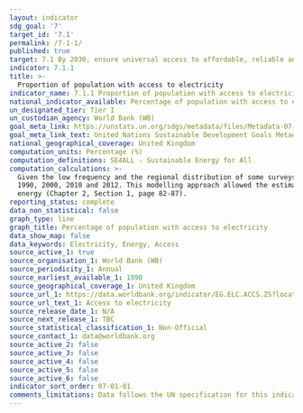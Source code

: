 ```yaml
---
layout: indicator
sdg_goal: '7'
target_id: '7.1'
permalink: /7-1-1/
published: true
target: 7.1 By 2030, ensure universal access to affordable, reliable and modern energy services
indicator: 7.1.1
title: >-
  Proportion of population with access to electricity
indicator_name: 7.1.1 Proportion of population with access to electricity
national_indicator_available: Percentage of population with access to electricity
un_designated_tier: Tier I
un_custodian_agency: World Bank (WB)
goal_meta_link: https://unstats.un.org/sdgs/metadata/files/Metadata-07-01-01.pdf
goal_meta_link_text: United Nations Sustainable Development Goals Metadata (PDF 212 KB)
national_geographical_coverage: United Kingdom
computation_units: Percentage (%)
computation_definitions: SE4ALL - Sustainable Energy for All
computation_calculations: >-
  Given the low frequency and the regional distribution of some surveys, a number of countries have gaps in available data. To develop the historical evolution and starting point of electrification rates, a simple modelling approach was adopted to fill in the missing data points - around
  1990, 2000, 2010 and 2012. This modelling approach allowed the estimation of electrification rates for 212 countries over these time periods. The SE4ALL Global Tracking Framework Report (2013) referenced below provides more details on the suggested methodology for tracking access to
  energy (Chapter 2, Section 1, page 82-87).
reporting_status: complete
data_non_statistical: false
graph_type: line
graph_title: Percentage of population with access to electricity
data_show_map: false
data_keywords: Electricity, Energy, Access
source_active_1: true
source_organisation_1: World Bank (WB)
source_periodicity_1: Annual
source_earliest_available_1: 1990
source_geographical_coverage_1: United Kingdom
source_url_1: https://data.worldbank.org/indicator/EG.ELC.ACCS.ZS?locations=GB
source_url_text_1: Access to electricity 
source_release_date_1: N/A
source_next_release_1: TBC
source_statistical_classification_1: Non-Official
source_contact_1: data@worldbank.org
source_active_2: false
source_active_3: false
source_active_4: false
source_active_5: false
source_active_6: false
indicator_sort_order: 07-01-01
comments_limitations: Data follows the UN specification for this indicator. This indicator has been identified in collaboration with topic experts.
---
```

